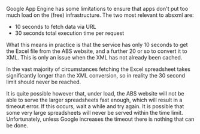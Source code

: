 Google App Engine has some limitations to ensure that apps don't put too much load on the (free) infrastructure. The two most relevant to absxml are:
  * 10 seconds to fetch data via URL
  * 30 seconds total execution time per request

What this means in practice is that the service has only 10 seconds to get the Excel file from the ABS website, and a further 20 or so to convert it to XML. This is only an issue when the XML has not already been cached.

In the vast majority of circumstances fetching the Excel spreadsheet takes significantly longer than the XML conversion, so in reality the 30 second limit should never be reached.

It is quite possible however that, under load, the ABS website will not be able to serve the larger spreadsheets fast enough, which will result in a timeout error. If this occurs, wait a while and try again. It is possible that some very large spreadsheets will never be served within the time limit. Unfortunately, unless Google increases the timeout there is nothing that can be done.